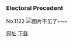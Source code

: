 ### Electoral Precedent
No.1122
![图片不见了~~~](https://imgs.xkcd.com/comics/electoral_precedent.png)

[原址](https://xkcd.com//1122) [下载](https://imgs.xkcd.com/comics/electoral_precedent.png)

